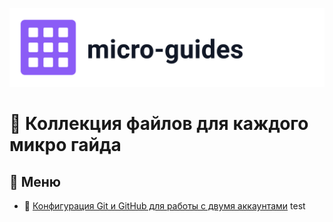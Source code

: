 <p align="center">
  <picture>
    <source media="(prefers-color-scheme: dark)" srcset="micro-guides-logo-dark.svg">
    <img alt="micro-guides" src="micro-guides-logo-light.svg" width="640">
  </picture>
</p>

# 📘 Коллекция файлов для каждого микро гайда

## 📖 Меню
- 📜 [Конфигурация Git и GitHub для работы с двумя аккаунтами](docs/two-github-acc/video-cheat-sheet.md)
test
